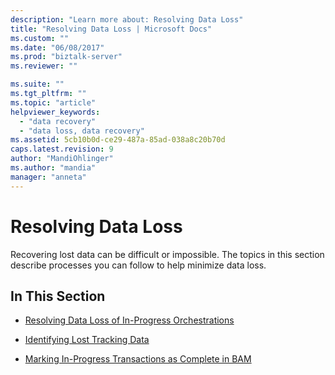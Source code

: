 ```yaml
---
description: "Learn more about: Resolving Data Loss"
title: "Resolving Data Loss | Microsoft Docs"
ms.custom: ""
ms.date: "06/08/2017"
ms.prod: "biztalk-server"
ms.reviewer: ""

ms.suite: ""
ms.tgt_pltfrm: ""
ms.topic: "article"
helpviewer_keywords: 
  - "data recovery"
  - "data loss, data recovery"
ms.assetid: 5cb10b0d-ce29-487a-85ad-038a8c20b70d
caps.latest.revision: 9
author: "MandiOhlinger"
ms.author: "mandia"
manager: "anneta"
---
```

# Resolving Data Loss
Recovering lost data can be difficult or impossible. The topics in this section describe processes you can follow to help minimize data loss.  
  
## In This Section  
  
-   [Resolving Data Loss of In-Progress Orchestrations](../core/resolving-data-loss-of-in-progress-orchestrations.md)  
  
-   [Identifying Lost Tracking Data](../core/identifying-lost-tracking-data.md)  
  
-   [Marking In-Progress Transactions as Complete in BAM](../core/marking-in-progress-transactions-as-complete-in-bam.md)
